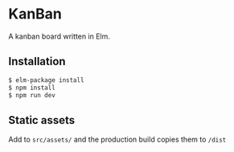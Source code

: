 # KanBan

A kanban board written in Elm.

## Installation

```sh
$ elm-package install
$ npm install
$ npm run dev
```

## Static assets

Add to `src/assets/` and the production build copies them to `/dist`